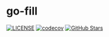 # go-fill
[![LICENSE](https://img.shields.io/github/license/mashape/apistatus.svg?style=flat-square&label=License)](https://github.com/czasg/go-fill/blob/master/LICENSE)
[![codecov](https://codecov.io/gh/czasg/go-fill/branch/main/graph/badge.svg?token=OkiSH6DMqf)](https://codecov.io/gh/czasg/go-fill)
[![GitHub Stars](https://img.shields.io/github/stars/czasg/go-fill.svg?style=flat-square&label=Stars&logo=github)](https://github.com/czasg/go-fill/stargazers)
